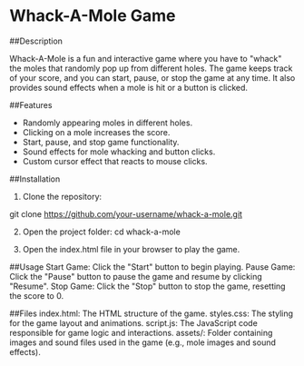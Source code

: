 # Whack-A-Mole Game

##Description

Whack-A-Mole is a fun and interactive game where you have to "whack" the moles that randomly pop up from different holes. The game keeps track of your score, and you can start, pause, or stop the game at any time. It also provides sound effects when a mole is hit or a button is clicked.

##Features
 - Randomly appearing moles in different holes.
 - Clicking on a mole increases the score.
 - Start, pause, and stop game functionality.
 - Sound effects for mole whacking and button clicks.
 - Custom cursor effect that reacts to mouse clicks.

##Installation
1. Clone the repository:
   
git clone https://github.com/your-username/whack-a-mole.git


2. Open the project folder:
cd whack-a-mole

3. Open the index.html file in your browser to play the game.


##Usage
Start Game: Click the "Start" button to begin playing.
Pause Game: Click the "Pause" button to pause the game and resume by clicking "Resume".
Stop Game: Click the "Stop" button to stop the game, resetting the score to 0.

##Files
index.html: The HTML structure of the game.
styles.css: The styling for the game layout and animations.
script.js: The JavaScript code responsible for game logic and interactions.
assets/: Folder containing images and sound files used in the game (e.g., mole images and sound effects).
